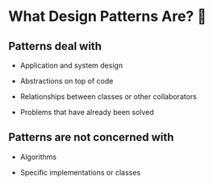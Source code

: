 # What Design Patterns Are? 🤔

## Patterns deal with

*   Application and system design

*   Abstractions on top of code

*   Relationships between classes or other collaborators

*   Problems that have already been solved

## Patterns are not concerned with

*   Algorithms

*   Specific implementations or classes

